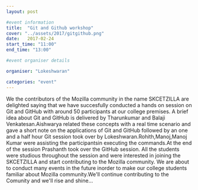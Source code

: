 ```yaml
---
layout: post

#event information
title:  "Git and Github workshop"
cover: "../assets/2017/gitgithub.png"
date:   2017-02-24
start_time: "11:00"
end_time: "13:00"

#event organiser details

organiser: "Lokeshwaran"

categories: "event"
---
```


   We the contributors of the Mozilla community in the name SKCETZILLA are delighted saying that we have succesfully conducted a hands on session on Git and GitHub with around 50 participants at our college premises.
   A brief idea about Git and GitHub is delivered by Tharunkumar and Balaji Venkatesan.Aishwarya related these concepts with a real time scenario and gave a short note on the applications of Git and GitHub followed by an one and a half hour Git session took over by Lokeshwaran.Rohith,Manoj,Manoj Kumar were assisting the participantsin executing the commands.At the end of the session Prashanth took over the GitHub session.
   All the students were studious throughout the session and were interested in joining the SKCETZILLA and start contributing to the Mozilla community.
   We are about to conduct many events in the future inorder to make our college students familiar about Mozilla community.We'll continue contributing to the Comunity and we'll rise and shine...
